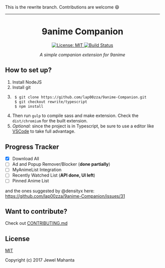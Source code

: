 This is the rewrite branch. Contributions are welcome :smile:
<hr>
<h1 align="center">
  9anime Companion
</h1>
<p align="center">
    <a href="https://github.com/lap00zza/9anime-Companion/blob/master/LICENSE">
        <img src="https://img.shields.io/badge/License-MIT-yellow.svg" alt="License: MIT">
    </a>
    <a href="https://travis-ci.org/lap00zza/9anime-Companion">
        <img src="https://travis-ci.org/lap00zza/9anime-Companion.svg?branch=rewrite%2Ftypescript" alt="Build Status">
    </a>
</p>
<p align="center"><em>A simple companion extension for 9anime</em></p>

## How to set up?
1. Install NodeJS
2. Install git
3. ```bash
    $ git clone https://github.com/lap00zza/9anime-Companion.git
    $ git checkout rewrite/typescript
    $ npm install
    ```
4. Then run `gulp` to compile sass and make extension. Check the `dist/chromium` for the built extension.
5. *Optional:* since the project is in Typescript, be sure to use a editor like [VSCode](https://code.visualstudio.com/) to take full advantage.

## Progress Tracker
- [x] Download All
- [ ] Ad and Popup Remover/Blocker (**done partially**)
- [ ] MyAnimeList Integration
- [ ] Recently Watched List (**API done, UI left**)
- [ ] Pinned Anime List

and the ones suggested by @densityx here: https://github.com/lap00zza/9anime-Companion/issues/31

## Want to contribute?
Check out [CONTRIBUTING.md](https://github.com/lap00zza/9anime-Companion/blob/rewrite/typescript/CONTRIBUTING.md)

## License
[MIT](https://github.com/lap00zza/9anime-Companion/blob/rewrite/typescript/LICENSE)

Copyright (c) 2017 Jewel Mahanta
